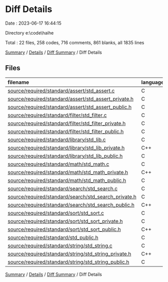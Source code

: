 # Diff Details

Date : 2023-06-17 16:44:15

Directory e:\\code\\haihe

Total : 22 files,  258 codes, 716 comments, 861 blanks, all 1835 lines

[Summary](results.md) / [Details](details.md) / [Diff Summary](diff.md) / Diff Details

## Files
| filename | language | code | comment | blank | total |
| :--- | :--- | ---: | ---: | ---: | ---: |
| [source/required/standard/assert/std_assert.c](/source/required/standard/assert/std_assert.c) | C | 53 | 52 | 8 | 113 |
| [source/required/standard/assert/std_assert_private.h](/source/required/standard/assert/std_assert_private.h) | C | 5 | 48 | 83 | 136 |
| [source/required/standard/assert/std_assert_public.h](/source/required/standard/assert/std_assert_public.h) | C | 9 | 80 | 85 | 174 |
| [source/required/standard/filter/std_filter.c](/source/required/standard/filter/std_filter.c) | C | 2 | 19 | 2 | 23 |
| [source/required/standard/filter/std_filter_private.h](/source/required/standard/filter/std_filter_private.h) | C | 3 | 48 | 84 | 135 |
| [source/required/standard/filter/std_filter_public.h](/source/required/standard/filter/std_filter_public.h) | C | 3 | 47 | 81 | 131 |
| [source/required/standard/library/std_lib.c](/source/required/standard/library/std_lib.c) | C | -2 | -19 | -2 | -23 |
| [source/required/standard/library/std_lib_private.h](/source/required/standard/library/std_lib_private.h) | C++ | -4 | -48 | -83 | -135 |
| [source/required/standard/library/std_lib_public.h](/source/required/standard/library/std_lib_public.h) | C | -4 | -47 | -80 | -131 |
| [source/required/standard/math/std_math.c](/source/required/standard/math/std_math.c) | C | 143 | 59 | 17 | 219 |
| [source/required/standard/math/std_math_private.h](/source/required/standard/math/std_math_private.h) | C++ | 6 | 48 | 83 | 137 |
| [source/required/standard/math/std_math_public.h](/source/required/standard/math/std_math_public.h) | C | 14 | 87 | 83 | 184 |
| [source/required/standard/search/std_search.c](/source/required/standard/search/std_search.c) | C | 2 | 19 | 2 | 23 |
| [source/required/standard/search/std_search_private.h](/source/required/standard/search/std_search_private.h) | C | 3 | 48 | 84 | 135 |
| [source/required/standard/search/std_search_public.h](/source/required/standard/search/std_search_public.h) | C++ | 3 | 47 | 81 | 131 |
| [source/required/standard/sort/std_sort.c](/source/required/standard/sort/std_sort.c) | C | 2 | 19 | 2 | 23 |
| [source/required/standard/sort/std_sort_private.h](/source/required/standard/sort/std_sort_private.h) | C | 3 | 48 | 84 | 135 |
| [source/required/standard/sort/std_sort_public.h](/source/required/standard/sort/std_sort_public.h) | C++ | 3 | 47 | 81 | 131 |
| [source/required/standard/std_public.h](/source/required/standard/std_public.h) | C | 5 | 0 | 0 | 5 |
| [source/required/standard/string/std_string.c](/source/required/standard/string/std_string.c) | C | 2 | 19 | 2 | 23 |
| [source/required/standard/string/std_string_private.h](/source/required/standard/string/std_string_private.h) | C++ | 3 | 48 | 84 | 135 |
| [source/required/standard/string/std_string_public.h](/source/required/standard/string/std_string_public.h) | C | 4 | 47 | 80 | 131 |

[Summary](results.md) / [Details](details.md) / [Diff Summary](diff.md) / Diff Details